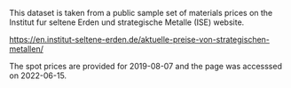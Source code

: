 This dataset is taken from a public sample set of materials prices on the Institut fur seltene Erden und strategische Metalle (ISE) website. 

https://en.institut-seltene-erden.de/aktuelle-preise-von-strategischen-metallen/

The spot prices are provided for 2019-08-07 and the page was accesssed on 2022-06-15. 